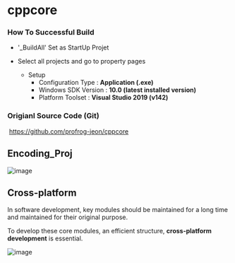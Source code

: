 # cppcore



### How To Successful Build

- '_BuildAll' Set as StartUp Projet

- Select all projects and go to property pages

  - Setup
    - Configuration Type : **Application (.exe)**
    - Windows SDK Version : **10.0 (latest installed version)**
    - Platform Toolset : **Visual Studio 2019 (v142)**
    



### Origianl Source Code (Git)

​	https://github.com/profrog-jeon/cppcore





## Encoding_Proj

![image](https://user-images.githubusercontent.com/41619898/62612625-b8bec180-b942-11e9-92d5-52d3af7a9173.png)



## Cross-platform

In software development, key modules should be maintained for a long time and maintained for their original purpose.

To develop these core modules, an efficient structure, **cross-platform development** is essential.

![image](https://user-images.githubusercontent.com/41619898/77535818-9e8c2080-6ede-11ea-88ca-c71e559d06b9.png)